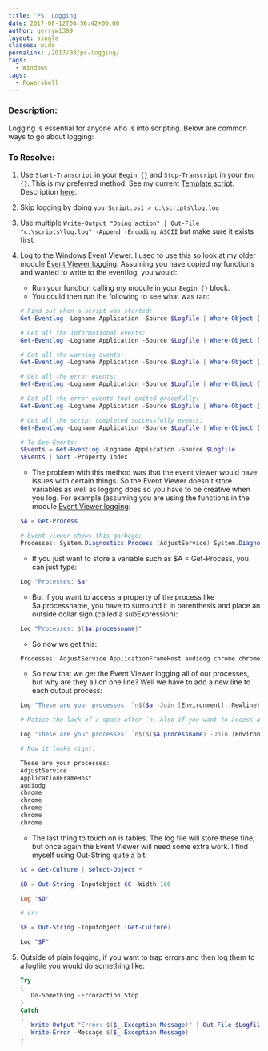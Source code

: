 ```yaml
---
title: 'PS: Logging'
date: 2017-08-12T04:56:42+00:00
author: gerryw1389
layout: single
classes: wide
permalink: /2017/08/ps-logging/
tags:
  - Windows
tags:
  - Powershell
---
```

<!--more-->

### Description:

Logging is essential for anyone who is into scripting. Below are common ways to go about logging:

### To Resolve:

1. Use `Start-Transcript` in your `Begin {}` and `Stop-Transcript` in your `End {}`. This is my preferred method. See my current [Template script](https://github.com/gerryw1389/powershell/blob/main/Other/templates/_current-template-w-logging.ps1). Description [here](https://automationadmin.com/2017/09/ps-why-I-use-my-template-for-logging/).

2. Skip logging by doing `yourScript.ps1 > c:\scripts\log.log`

3. Use multiple `Write-Output "Doing action" | Out-File "c:\scripts\log.log" -Append -Encoding ASCII` but make sure it exists first.

4. Log to the Windows Event Viewer. I used to use this so look at my older module [Event Viewer logging](https://github.com/gerryw1389/powershell/blob/main/Other/templates/old-helpers-w-eventlog.psm1). Assuming you have copied my functions and wanted to write to the eventlog, you would:
    
   - Run your function calling my module in your `Begin {}` block. 
   - You could then run the following to see what was ran:

   ```powershell
   # Find out when a script was started:
   Get-Eventlog -Logname Application -Source $Logfile | Where-Object {$_.Eventid -Eq "10"}

   # Get all the informational events:
   Get-Eventlog -Logname Application -Source $Logfile | Where-Object {$_.Eventid -Eq "20"}

   # Get all the warning events:
   Get-Eventlog -Logname Application -Source $Logfile | Where-Object {$_.Eventid -Eq "30"}

   # Get all the error events:
   Get-Eventlog -Logname Application -Source $Logfile | Where-Object {$_.Eventid -Eq "40"}

   # Get all the error events that exited gracefully:
   Get-Eventlog -Logname Application -Source $Logfile | Where-Object {$_.Eventid -Eq "45"}

   # Get all the script completed successfully events:
   Get-Eventlog -Logname Application -Source $Logfile | Where-Object {$_.Eventid -Eq "50"}

   # To See Events:
   $Events = Get-Eventlog -Logname Application -Source $Logfile
   $Events | Sort -Property Index
   ```

   - The problem with this method was that the event viewer would have issues with certain things. So the Event Viewer doesn't store variables as well as logging does so you have to be creative when you log. For example (assuming you are using the functions in the module [Event Viewer logging](https://github.com/gerryw1389/powershell/blob/main/Other/templates/old-helpers-w-eventlog.psm1):

   ```powershell
   $A = Get-Process

   # Event viewer shows this garbage:
   Processes: System.Diagnostics.Process (AdjustService) System.Diagnostics.Process (ApplicationFrameHost) System.Diagnostics.Process (audiodg) System.Diagnostics.Process (chrome) System.Diagnostics.Process (chrome) System.Diagnostics.Process (chrome) System.Diagnostics.Process (chrome) System.Diagnostics.Process (chrome) System.Diagnostics.Process (chrome) System.Diagnostics.Process (chrome) System.Diagnostics.Process (chrome) System.Diagnostics.Process (chrome) System.Diagnostics.Process (chrome) System.Diagnostics.Process (chrome) System.Diagnostics.Process (conhost) System.Diagnostics.Process (csrss) System.Diagnostics.Process (csrss) System.Diagnostics.Process (cvpnd) System.Diagnostics.Process (dasHost) System.Diagnostics.Process (dllhost) System.Diagnostics.Process (dwm) System.Diagnostics.Process (explorer) System.Diagnostics.Process (explorer) System.Diagnostics.Process (fontdrvhost) System.Diagnostics.Process (fontdrvhost) System.Diagnostics.Process (GfExperienceService) System.Diagnostics.Process (GoogleCrashHandler) System.Diagnostics.Process (GoogleCrashHandler64) System.Diagnostics.Process (googledrivesync) System.Diagnostics.Process (googledrivesync) System.Diagnostics.Process (Greenshot) System.Diagnostics.Process (HeciServer) System.Diagnostics.Process (Idle) System.Diagnostics.Process (igfxCUIService) System.Diagnostics.Process (igfxEM) System.Diagnostics.Process (Jhi_service) System.Diagnostics.Process (LMI_Rescue_srv) System.Diagnostics.Process (LMIGuardianSvc) System.Diagnostics.Process (lsass)
   ```

   - If you just want to store a variable such as $A = Get-Process, you can just type:

   ```powershell
   Log "Processes: $a"
   ```

   - But if you want to access a property of the process like $a.processname, you have to surround it in parenthesis and place an outside dollar sign (called a subExpression):

   ```powershell
   Log "Processes: $($a.processname)"
   ```

   - So now we get this:

   ```powershell
   Processes: AdjustService ApplicationFrameHost audiodg chrome chrome chrome chrome chrome chrome chrome chrome chrome chrome chrome conhost csrss csrss cvpnd dasHost dllhost dwm explorer explorer fontdrvhost fontdrvhost GfExperienceService GoogleCrashHandler GoogleCrashHandler64 googledrivesync googledrivesync Greenshot HeciServer Idle igfxCUIService igfxEM Jhi_service LMI_Rescue_srv LMIGuardianSvc lsass MediaMonkey Memory Compression mqsvc MSASCuiL MsMpEng NisSrv notepad++ notepad++ NvBackend NVDisplay.Container NVDisplay.Container NvNetworkService nvtray OfficeClickToRun ONENOTE PnkBstrA powershell powershell_ise PresentationFontCache qc RAVCpl64 RuntimeBroker SearchFilterHost SearchIndexer SearchProtocolHost SearchUI SecurityHealthService services ShellExperienceHost sihost smartscreen smss SMSvcHost SMSvcHost spoolsv sqlservr sqlwriter Steam SteamService steamwebhelper
   ```

   - So now that we get the Event Viewer logging all of our processes, but why are they all on one line? Well we have to add a new line to each output process:

   ```powershell
   Log "These are your processes: `n$($a -Join [Environment]::Newline)" -Color Yellow

   # Notice the lack of a space after `n. Also if you want to access a property, so:

   Log "These are your processes: `n$($($a.processname) -Join [Environment]::Newline)" -Color Yellow

   # Now it looks right:

   These are your processes:
   AdjustService
   ApplicationFrameHost
   audiodg
   chrome
   chrome
   chrome
   chrome
   chrome
   ```

   - The last thing to touch on is tables. The log file will store these fine, but once again the Event Viewer will need some extra work. I find myself using Out-String quite a bit:

   ```powershell
   $C = Get-Culture | Select-Object *

   $D = Out-String -Inputobject $C -Width 100

   Log "$D"

   # or:

   $F = Out-String -Inputobject (Get-Culture)

   Log "$F"
   ```

5. Outside of plain logging, if you want to trap errors and then log them to a logfile you would do something like:

   ```powershell
   Try
   {
      Do-Something -Erroraction Stop
   }
   Catch
   {
      Write-Output "Error: $($_.Exception.Message)" | Out-File $Logfile -Append -Encoding ASCII
      Write-Error -Message $($_.Exception.Message)
   }
   ```

